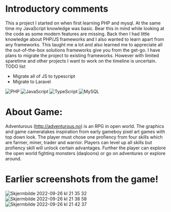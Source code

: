 # Introductory comments

This a project I started on when first learning PHP and mysql. At the same time my JavaScript knowledge was basic. Bear this in mind while looking at the code as some modern features are missing. Back then I had little knowledge about PHP/JS frameworks and I also wanted to learn apart from any frameworks. This taught me a lot and also learned me to appreciate all the out-of-the-box solutions frameworks give you from the get-go. I have plans to migrate the project to existing frameworks. However with limited sparetime and other projects I want to work on the timeline is uncertain.
TODO list

- Migrate all of JS to typescript
- Migrate to Laravel

![PHP](https://img.shields.io/badge/php-%23777BB4.svg?style=for-the-badge&logo=php&logoColor=white) ![JavaScript](https://img.shields.io/badge/javascript-%23323330.svg?style=for-the-badge&logo=javascript&logoColor=%23F7DF1E) ![TypeScript](https://img.shields.io/badge/typescript-%23007ACC.svg?style=for-the-badge&logo=typescript&logoColor=white) ![MySQL](https://img.shields.io/badge/mysql-%2300f.svg?style=for-the-badge&logo=mysql&logoColor=white)

# About Game:

Adventurous (http://adventurous.no) is an RPG in open world. The graphics and game cameratakes inspiration from early gameboy pixel art games with top down look.
The player must chose one profiency from four skills which are farmer, miner, trader and warrior. Players can level up all skills but profiency skill will
unlock certain advantages.
Further the player can explore the open world fighting monsters (daqloons) or go on adventures or explore around.

# Earlier screenshots from the game!

![Skjermbilde 2022-09-26 kl  21 35 32](https://user-images.githubusercontent.com/52608380/192365577-af62fbb7-a9a9-48d5-abf6-742e9836209e.png)
![Skjermbilde 2022-09-26 kl  21 38 58](https://user-images.githubusercontent.com/52608380/192365583-2fee4b73-246f-4641-ba73-888b079ee0d6.png)
![Skjermbilde 2022-09-26 kl  21 42 37](https://user-images.githubusercontent.com/52608380/192365586-c2cd5dcd-ee49-4bc1-af4a-caeae8a4c48e.png)
